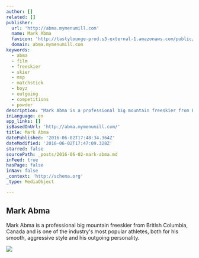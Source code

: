 ```yaml
---
author: []
related: []
publisher:
  url: 'http://abma.mymenumill.com'
  name: Mark Abma
  favicon: 'http://tastylounge-prod.s3-external-1.amazonaws.com/public/files/624/themes/1645/assets/favicon.png'
  domain: abma.mymenumill.com
keywords:
  - abma
  - film
  - freeskier
  - skier
  - msp
  - matchstick
  - boyz
  - outgoing
  - competitions
  - powder
description: "Mark Abma is a professional big mountain freeskier from British Columbia, Canada and is one of the industry's most popular athletes, both for his smooth, aggressive style and his outgoing personality."
inLanguage: en
app_links: []
isBasedOnUrl: 'http://abma.mymenumill.com/'
title: Mark Abma
datePublished: '2016-06-02T17:48:34.364Z'
dateModified: '2016-06-02T17:47:09.328Z'
starred: false
sourcePath: _posts/2016-06-02-mark-abma.md
inFeed: true
hasPage: false
inNav: false
_context: 'http://schema.org'
_type: MediaObject

---
```

<article style=""><h1>Mark Abma</h1><p>Mark Abma is a professional big mountain freeskier from British Columbia, Canada and is one of the industry's most popular athletes, both for his smooth, aggressive style and his outgoing personality.</p><img src="http://tastylounge-prod.s3-external-1.amazonaws.com/public/files/624/441/assets/468245/2013_03_BJ_MHtenquille-9740_large.jpg" /></article>